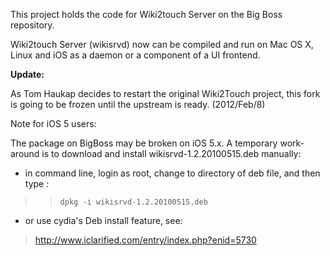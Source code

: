 This project holds the code for Wiki2touch Server on the Big Boss repository.

Wiki2touch Server (wikisrvd) now can be compiled and run on Mac OS X, Linux and iOS as a daemon or a component of a UI frontend.

**Update:**

As Tom Haukap decides to restart the original Wiki2Touch project, this fork is going to be frozen until the upstream is ready. (2012/Feb/8)

Note for iOS 5 users:

The package on BigBoss may be broken on iOS 5.x. A temporary work-around is to download and install wikisrvd-1.2.20100515.deb manually:

  * in command line, login as root, change to directory of deb file, and then type :
> > `dpkg -i wikisrvd-1.2.20100515.deb`
  * or use cydia's Deb install feature, see:

> http://www.iclarified.com/entry/index.php?enid=5730